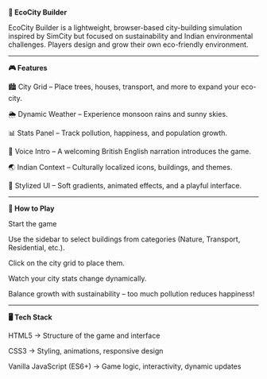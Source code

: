 **🌿 EcoCity Builder**

EcoCity Builder is a lightweight, browser-based city-building simulation inspired by SimCity but focused on sustainability and Indian environmental challenges. Players design and grow their own eco-friendly environment.

---------------------------------------------------------------------------------------------------------------------------------------------------------------------------------------------------------------------

**🎮 Features**

🏙️ City Grid – Place trees, houses, transport, and more to expand your eco-city.

🌦️ Dynamic Weather – Experience monsoon rains and sunny skies.

📊 Stats Panel – Track pollution, happiness, and population growth.

🎤 Voice Intro – A welcoming British English narration introduces the game.

🌏 Indian Context – Culturally localized icons, buildings, and themes.

🎨 Stylized UI – Soft gradients, animated effects, and a playful interface.

---------------------------------------------------------------------------------------------------------------------------------------------------------------------------------------------------------------------

**🚀 How to Play**

Start the game 

Use the sidebar to select buildings from categories (Nature, Transport, Residential, etc.).

Click on the city grid to place them.

Watch your city stats change dynamically.

Balance growth with sustainability – too much pollution reduces happiness!

---------------------------------------------------------------------------------------------------------------------------------------------------------------------------------------------------------------------

**🖥️ Tech Stack**

HTML5 → Structure of the game and interface

CSS3 → Styling, animations, responsive design

Vanilla JavaScript (ES6+) → Game logic, interactivity, dynamic updates
